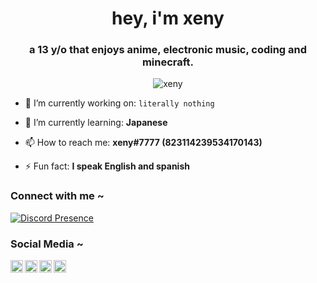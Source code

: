 <h1 align="center">hey, i'm xeny</h1>
<h3 align="center">a 13 y/o that enjoys anime, electronic music, coding and minecraft.</h3>

<p align="center"> <img src="https://komarev.com/ghpvc/?username=1x6&label=Profile%20views&color=cdf0ea&style=flat-square" alt="xeny" /> </p>



- 🔭 I’m currently working on: `literally nothing`

- 🌱 I’m currently learning: **Japanese**

- 📫 How to reach me: **xeny#7777 (823114239534170143)**

- ⚡ Fun fact: **I speak English and spanish**


<h3 align="left">Connect with me ~</h3>

[![Discord Presence](https://lanyard-profile-readme.vercel.app/api/823114239534170143)](https://discord.com/users/823114239534170143)

<h3 align="left">Social Media ~</h3>
<a href="https://discord.com/users/823114239534170143">
  <img align="left" alt="Discord" width="20px" src="https://cdn.jsdelivr.net/npm/simple-icons@v3/icons/discord.svg" />
</a>
<a href="https://keybase.io/xeny">
  <img align="left" alt="Keybase" width="20px" src="https://cdn.jsdelivr.net/npm/simple-icons@v3/icons/keybase.svg" />
</a>
<a href="https://www.last.fm/user/syskeyed">
  <img align="left" alt="Last.fm" width="20px" src="https://simpleicons.org/icons/lastdotfm.svg" />
</a>
<a href="https://open.spotify.com/user/xenyths">
  <img align="left" alt="Spotify" width="20px" src="https://cdn.jsdelivr.net/npm/simple-icons@v3/icons/spotify.svg" />
</a>



